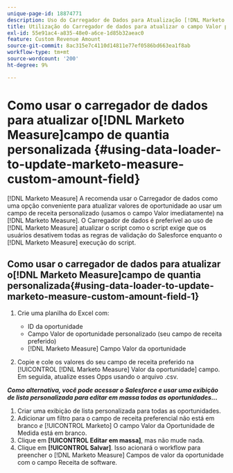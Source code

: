 ```yaml
---
unique-page-id: 18874771
description: Uso do Carregador de Dados para Atualização [!DNL Marketo Measure] Campo Valor personalizado - [!DNL Marketo Measure] - Documentação do produto
title: Utilização do Carregador de dados para atualizar o campo Valor personalizado do Marketo Measure
exl-id: 55e91ac4-a835-48e0-a6ce-1d85b32aeac0
feature: Custom Revenue Amount
source-git-commit: 8ac315e7c4110d14811e77ef0586bd663ea1f8ab
workflow-type: tm+mt
source-wordcount: '200'
ht-degree: 9%

---
```


# Como usar o carregador de dados para atualizar o[!DNL Marketo Measure]campo de quantia personalizada {#using-data-loader-to-update-marketo-measure-custom-amount-field}

[!DNL Marketo Measure] A recomenda usar o Carregador de dados como uma opção conveniente para atualizar valores de oportunidade ao usar um campo de receita personalizado (usamos o campo Valor imediatamente) na [!DNL Marketo Measure]. O Carregador de dados é preferível ao uso de [!DNL Marketo Measure] atualizar o script como o script exige que os usuários desativem todas as regras de validação do Salesforce enquanto o [!DNL Marketo Measure] execução do script.

## Como usar o carregador de dados para atualizar o[!DNL Marketo Measure]campo de quantia personalizada{#using-data-loader-to-update-marketo-measure-custom-amount-field-1}

1. Crie uma planilha do Excel com:

   * ID da oportunidade
   * Campo Valor de oportunidade personalizado (seu campo de receita preferido)
   * [!DNL Marketo Measure] Campo Valor da oportunidade

1. Copie e cole os valores do seu campo de receita preferido na [!UICONTROL [!DNL Marketo Measure] Valor da oportunidade] campo. Em seguida, atualize esses Opps usando o arquivo .csv.

**_Como alternativa, você pode acessar o Salesforce e usar uma exibição de lista personalizada para editar em massa todas as oportunidades..._**

1. Criar uma exibição de lista personalizada para todas as oportunidades.
1. Adicionar um filtro para o campo de receita preferencial não está em branco _e_ [!UICONTROL Marketo] O campo Valor da Oportunidade de Medida está em branco.
1. Clique em **[!UICONTROL Editar em massa]**, mas não mude nada.
1. Clique em **[!UICONTROL Salvar]**. Isso acionará o workflow para preencher o [!DNL Marketo Measure] Campos de valor da oportunidade com o campo Receita de software.

